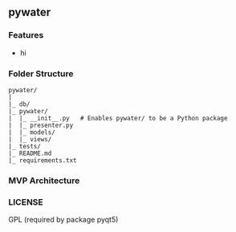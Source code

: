 ## pywater

### Features
- hi

### Folder Structure

```
pywater/
|
|_ db/
|_ pywater/
|  |_ __init__.py   # Enables pywater/ to be a Python package
|  |_ presenter.py
|  |_ models/
|  |_ views/
|_ tests/
|_ README.md
|_ requirements.txt
```

### MVP Architecture

### LICENSE

GPL (required by package pyqt5)